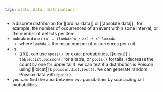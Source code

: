 ```yaml
---
tags: stats, data, distributions
---
```


- a discrete distribution for [[ordinal data]] or [[absolute data]] . for example, the number of occurrences of an event within some interval, or the number of defects per item.
- calculated as: `P(X) = (lambda^X / X!) * e^-lambda`
	- where `lambda` is the mean number of occurrences per unit
- in
	- [[R]], can use `dpois()` for exact probabilities, [[lolcat]]'s `table.dist.poisson()` for a table, or `ppois()` for tails. (decrease the count by one for upper tail!). we can test if a distribution is Poisson using [[lolcat]]'s `poisson.dist.test()`. we can generate random Poisson data with `rpois()`.
- you can find the area between two possibilities by subtracting tail probabilities.